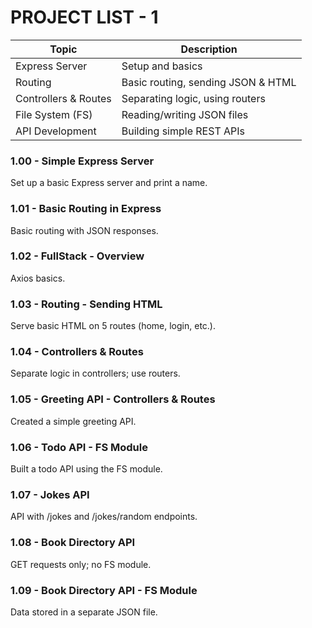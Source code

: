 # PROJECT LIST - 1

| Topic               | Description                          |
|---------------------|----------------------------------|
| Express Server      | Setup and basics                   |
| Routing             | Basic routing, sending JSON & HTML|
| Controllers & Routes| Separating logic, using routers   |
| File System (FS)    | Reading/writing JSON files         |
| API Development     | Building simple REST APIs          |

### 1.00 - Simple Express Server  
Set up a basic Express server and print a name.

### 1.01 - Basic Routing in Express  
Basic routing with JSON responses.

### 1.02 - FullStack - Overview  
Axios basics.

### 1.03 - Routing - Sending HTML  
Serve basic HTML on 5 routes (home, login, etc.).

### 1.04 - Controllers & Routes  
Separate logic in controllers; use routers.

### 1.05 - Greeting API - Controllers & Routes  
Created a simple greeting API.

### 1.06 - Todo API - FS Module  
Built a todo API using the FS module.

### 1.07 - Jokes API  
API with /jokes and /jokes/random endpoints.

### 1.08 - Book Directory API  
GET requests only; no FS module.

### 1.09 - Book Directory API - FS Module  
Data stored in a separate JSON file.
